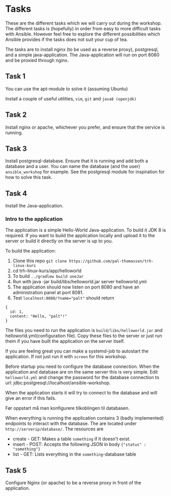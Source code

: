 # Tasks

These are the different tasks which we will carry out during the workshop. The different tasks is (hopefully) in order from easy to more difficult tasks with Ansible. However feel free to explore the different possibilities which Ansible provides if the tasks does not suit your cup of tea.

The tasks are to install nginx (to be used as a reverse proxy), postgresql, and a simple java-application. The Java-application will run on port 8080 and be proxied through nginx.

## Task 1
You can use the apt-module to solve it (assuming Ubuntu)

Install a couple of useful utilities, `vim`, `git` and `java8 (openjdk)`

## Task 2
Install nginx or apache, whichever you prefer, and ensure that the service is running.

## Task 3
Install postgresql-database. Ensure that it is running and add both a database and a user. You can name the database (and the user) `ansible_workshop` for example. See the postgresql module for inspiration for how to solve this task.

## Task 4
Install the Java-application.

### Intro to the application

The application is a simple Hello-World Java-application. To build it JDK 8 is required. If you want to build the application locally and upload it to the server or build it directly on the server is up to you.

To build the application:
1. Clone this repo `git clone https://github.com/pal-thomassen/trh-linux-kurs`
2. cd trh-linux-kurs/app/helloworld
3. To build `../gradlew build oneJar`
4. Run with java -jar build/libs/helloworld.jar server helloworld.yml
5. The application should now listen on port 8080 and have an administration panel at port 8081.
6. Test `localhost:8080/?name="palt"` should return
```
{
  id: 1,
  content: "Hello, "palt"!"
}
```

The files you need to run the application is `build/libs/helloworld.jar` and helloworld.yml(configuration file). Copy these files to the server or just run them if you have built the application on the server itself.

If you are feeling great you can make a systemd-job to autostart the application. If not just run it with `screen` for this workshop.

Before startup you need to configure the database connection. When the application and database are on the same server this is very simple. Edit `helloworld.yml` and change the password for the database connection to url: jdbc:postgresql://localhost/ansible-workshop.

When the application starts it will try to connect to the database and will give an error if this fails.

Før oppstart må man konfigurere tilkoblingen til databasen.

When everything is running the application contains 3 (badly implemented) endpoints to interact with the database. The are located under `http://serverip/database/`. The resources are

* create - GET: Makes a table `something` if it doesn't exist.
* insert - POST: Accepts the following JSON in body `{"status" : "something"}`
* list - GET: Lists everything in the `something`-database table

## Task 5
Configure Nginx (or apache) to be a reverse proxy in front of the application.
